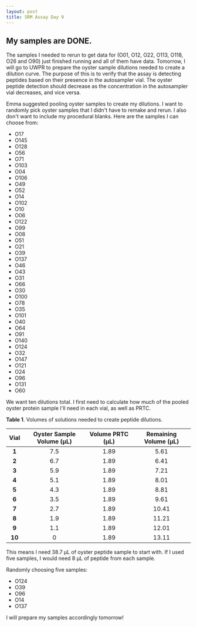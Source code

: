 ```yaml
---
layout: post
title: SRM Assay Day 9
---
```


## My samples are DONE.

The samples I needed to rerun to get data for (O01, O12, O22, O113, O118, O26 and O90) just finished running and all of them have data. Tomorrow, I will go to UWPR to prepare the oyster sample dilutions needed to create a dilution curve. The purpose of this is to verify that the assay is detecting peptides based on their presence in the autosampler vial. The oyster peptide detection should decrease as the concentration in the autosampler vial decreases, and vice versa.

Emma suggested pooling oyster samples to create my dilutions. I want to randomly pick oyster samples that I didn't have to remake and rerun. I also don't want to include my procedural blanks. Here are the samples I can choose from:

- O17
- O145
- O128
- O56
- O71
- O103
- O04
- O106
- O49
- O52
- O14
- O102
- O10
- O06
- O122
- O99
- O08
- O51
- O21
- O39
- O137
- O46
- O43
- O31
- O66
- O30
- O100
- O78
- O35
- O101
- O40
- O64
- O91
- O140
- O124
- O32
- O147
- O121
- O24
- O96
- O131
- O60

We want ten dilutions total. I first need to calculate how much of the pooled oyster protein sample I'll need in each vial, as well as PRTC.

**Table 1**. Volumes of solutions needed to create peptide dilutions.

| **Vial** | **Oyster Sample Volume (µL)** | **Volume PRTC (µL)** | **Remaining Volume (µL)** |
|:--------:|:-----------------------------:|:--------------------:|:-------------------------:|
|   **1**  |              7.5              |         1.89         |            5.61           |
|   **2**  |              6.7              |         1.89         |            6.41           |
|   **3**  |              5.9              |         1.89         |            7.21           |
|   **4**  |              5.1              |         1.89         |            8.01           |
|   **5**  |              4.3              |         1.89         |            8.81           |
|   **6**  |              3.5              |         1.89         |            9.61           |
|   **7**  |              2.7              |         1.89         |           10.41           |
|   **8**  |              1.9              |         1.89         |           11.21           |
|   **9**  |              1.1              |         1.89         |           12.01           |
|  **10**  |               0               |         1.89         |           13.11           |

This means I need 38.7 µL of oyster peptide sample to start with. If I used five samples, I would need 8 µL of peptide from each sample.

Randomly choosing five samples:

- O124
- O39
- O96
- O14
- O137

I will prepare my samples accordingly tomorrow!
